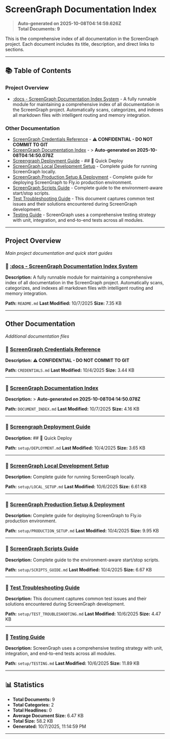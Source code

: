 # ScreenGraph Documentation Index

> **Auto-generated on 2025-10-08T04:14:59.626Z**  
> **Total Documents: 9**

This is the comprehensive index of all documentation in the ScreenGraph project. Each document includes its title, description, and direct links to sections.

---

## 📚 Table of Contents

### Project Overview
- [:docs - ScreenGraph Documentation Index System](./README.md) - A fully runnable module for maintaining a comprehensive index of all documentation in the ScreenGraph project. Automatically scans, categorizes, and indexes all markdown files with intelligent routing and memory integration.

### Other Documentation
- [ScreenGraph Credentials Reference](./CREDENTIALS.md) - **⚠️ CONFIDENTIAL - DO NOT COMMIT TO GIT**
- [ScreenGraph Documentation Index](./DOCUMENT_INDEX.md) - > **Auto-generated on 2025-10-08T04:14:50.078Z**
- [Screengraph Deployment Guide](./setup/DEPLOYMENT.md) - ## 🚀 Quick Deploy
- [ScreenGraph Local Development Setup](./setup/LOCAL_SETUP.md) - Complete guide for running ScreenGraph locally.
- [ScreenGraph Production Setup & Deployment](./setup/PRODUCTION_SETUP.md) - Complete guide for deploying ScreenGraph to Fly.io production environment.
- [ScreenGraph Scripts Guide](./setup/SCRIPTS_GUIDE.md) - Complete guide to the environment-aware start/stop scripts.
- [Test Troubleshooting Guide](./setup/TEST_TROUBLESHOOTING.md) - This document captures common test issues and their solutions encountered during ScreenGraph development.
- [Testing Guide](./setup/TESTING.md) - ScreenGraph uses a comprehensive testing strategy with unit, integration, and end-to-end tests across all modules.


---

## Project Overview

*Main project documentation and quick start guides*

### 📄 [:docs - ScreenGraph Documentation Index System](./README.md)

**Description:** A fully runnable module for maintaining a comprehensive index of all documentation in the ScreenGraph project. Automatically scans, categorizes, and indexes all markdown files with intelligent routing and memory integration.

**Path:** `README.md`
**Last Modified:** 10/7/2025
**Size:** 7.35 KB

---

## Other Documentation

*Additional documentation files*

### 📄 [ScreenGraph Credentials Reference](./CREDENTIALS.md)

**Description:** **⚠️ CONFIDENTIAL - DO NOT COMMIT TO GIT**

**Path:** `CREDENTIALS.md`
**Last Modified:** 10/4/2025
**Size:** 3.44 KB

---

### 📄 [ScreenGraph Documentation Index](./DOCUMENT_INDEX.md)

**Description:** > **Auto-generated on 2025-10-08T04:14:50.078Z**

**Path:** `DOCUMENT_INDEX.md`
**Last Modified:** 10/7/2025
**Size:** 4.16 KB

---

### 📄 [Screengraph Deployment Guide](./setup/DEPLOYMENT.md)

**Description:** ## 🚀 Quick Deploy

**Path:** `setup/DEPLOYMENT.md`
**Last Modified:** 10/4/2025
**Size:** 3.65 KB

---

### 📄 [ScreenGraph Local Development Setup](./setup/LOCAL_SETUP.md)

**Description:** Complete guide for running ScreenGraph locally.

**Path:** `setup/LOCAL_SETUP.md`
**Last Modified:** 10/6/2025
**Size:** 6.61 KB

---

### 📄 [ScreenGraph Production Setup & Deployment](./setup/PRODUCTION_SETUP.md)

**Description:** Complete guide for deploying ScreenGraph to Fly.io production environment.

**Path:** `setup/PRODUCTION_SETUP.md`
**Last Modified:** 10/4/2025
**Size:** 9.95 KB

---

### 📄 [ScreenGraph Scripts Guide](./setup/SCRIPTS_GUIDE.md)

**Description:** Complete guide to the environment-aware start/stop scripts.

**Path:** `setup/SCRIPTS_GUIDE.md`
**Last Modified:** 10/4/2025
**Size:** 6.67 KB

---

### 📄 [Test Troubleshooting Guide](./setup/TEST_TROUBLESHOOTING.md)

**Description:** This document captures common test issues and their solutions encountered during ScreenGraph development.

**Path:** `setup/TEST_TROUBLESHOOTING.md`
**Last Modified:** 10/6/2025
**Size:** 4.47 KB

---

### 📄 [Testing Guide](./setup/TESTING.md)

**Description:** ScreenGraph uses a comprehensive testing strategy with unit, integration, and end-to-end tests across all modules.

**Path:** `setup/TESTING.md`
**Last Modified:** 10/6/2025
**Size:** 11.89 KB

---

## 📊 Statistics

- **Total Documents:** 9
- **Total Categories:** 2
- **Total Headlines:** 0
- **Average Document Size:** 6.47 KB
- **Total Size:** 58.2 KB
- **Generated:** 10/7/2025, 11:14:59 PM

---
